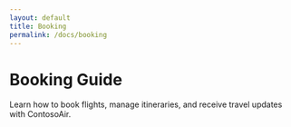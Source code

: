 ```yaml
---
layout: default
title: Booking
permalink: /docs/booking
---
```


# Booking Guide

Learn how to book flights, manage itineraries, and receive travel updates with ContosoAir.
